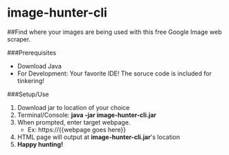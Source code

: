 # image-hunter-cli

##Find where your images are being used with this free Google Image web scraper.

###Prerequisites
*  Download Java
*  For Development:  Your favorite IDE!  The soruce code is included for tinkering!

###Setup/Use
1.  Download jar to location of your choice
2.  Terminal/Console:  **java -jar image-hunter-cli.jar**
3.  When prompted, enter target webpage.
       *  Ex: https://{{webpage goes here}}
4.  HTML page will output at **image-hunter-cli.jar**'s location
5.  **Happy hunting!**

